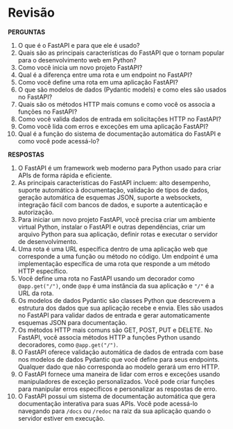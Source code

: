 # Revisão

**PERGUNTAS**

1. O que é o FastAPI e para que ele é usado?
2. Quais são as principais características do FastAPI que o tornam popular para o desenvolvimento web em Python?
3. Como você inicia um novo projeto FastAPI?
4. Qual é a diferença entre uma rota e um endpoint no FastAPI?
5. Como você define uma rota em uma aplicação FastAPI?
6. O que são modelos de dados (Pydantic models) e como eles são usados no FastAPI?
7. Quais são os métodos HTTP mais comuns e como você os associa a funções no FastAPI?
8. Como você valida dados de entrada em solicitações HTTP no FastAPI?
9. Como você lida com erros e exceções em uma aplicação FastAPI?
10. Qual é a função do sistema de documentação automática do FastAPI e como você pode acessá-lo?

**RESPOSTAS**

1. O FastAPI é um framework web moderno para Python usado para criar APIs de forma rápida e eficiente.
2. As principais características do FastAPI incluem: alto desempenho, suporte automático à documentação, validação de tipos de dados, geração automática de esquemas JSON, suporte a websockets, integração fácil com bancos de dados, e suporte a autenticação e autorização.
3. Para iniciar um novo projeto FastAPI, você precisa criar um ambiente virtual Python, instalar o FastAPI e outras dependências, criar um arquivo Python para sua aplicação, definir rotas e executar o servidor de desenvolvimento.
4. Uma rota é uma URL específica dentro de uma aplicação web que corresponde a uma função ou método no código. Um endpoint é uma implementação específica de uma rota que responde a um método HTTP específico.
5. Você define uma rota no FastAPI usando um decorador como `@app.get("/")`, onde `@app` é uma instância da sua aplicação e `"/"` é a URL da rota.
6. Os modelos de dados Pydantic são classes Python que descrevem a estrutura dos dados que sua aplicação recebe e envia. Eles são usados no FastAPI para validar dados de entrada e gerar automaticamente esquemas JSON para documentação.
7. Os métodos HTTP mais comuns são GET, POST, PUT e DELETE. No FastAPI, você associa métodos HTTP a funções Python usando decoradores, como `@app.get("/")`.
8. O FastAPI oferece validação automática de dados de entrada com base nos modelos de dados Pydantic que você define para seus endpoints. Qualquer dado que não corresponda ao modelo gerará um erro HTTP.
9. O FastAPI fornece uma maneira de lidar com erros e exceções usando manipuladores de exceção personalizados. Você pode criar funções para manipular erros específicos e personalizar as respostas de erro.
10. O FastAPI possui um sistema de documentação automática que gera documentação interativa para suas APIs. Você pode acessá-lo navegando para `/docs` ou `/redoc` na raiz da sua aplicação quando o servidor estiver em execução.
